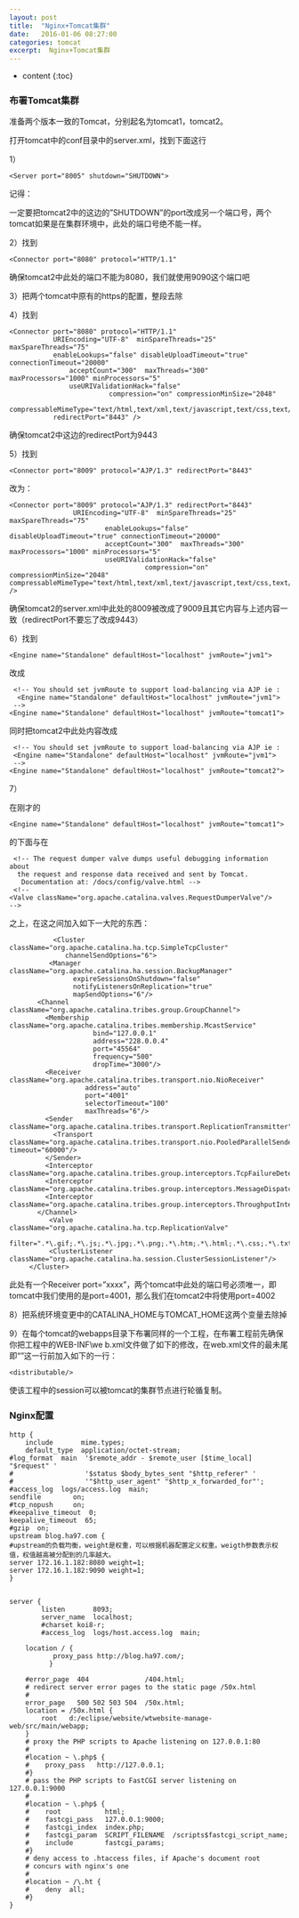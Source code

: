 ```yaml
---
layout: post
title:  "Nginx+Tomcat集群"
date:   2016-01-06 08:27:00
categories: tomcat
excerpt:  Nginx+Tomcat集群
---
```


* content
{:toc}




### 布署Tomcat集群

准备两个版本一致的Tomcat，分别起名为tomcat1，tomcat2。

打开tomcat中的conf目录中的server.xml，找到下面这行

1）

    <Server port="8005" shutdown="SHUTDOWN">

记得：

一定要把tomcat2中的这边的”SHUTDOWN”的port改成另一个端口号，两个tomcat如果是在集群环境中，此处的端口号绝不能一样。

2）找到

    <Connector port="8080" protocol="HTTP/1.1"

确保tomcat2中此处的端口不能为8080，我们就使用9090这个端口吧

3）把两个tomcat中原有的https的配置，整段去除

4）找到

    <Connector port="8080" protocol="HTTP/1.1"
               URIEncoding="UTF-8"  minSpareThreads="25" maxSpareThreads="75"
               enableLookups="false" disableUploadTimeout="true" connectionTimeout="20000"
                   acceptCount="300"  maxThreads="300" maxProcessors="1000" minProcessors="5"
                   useURIValidationHack="false"
                             compression="on" compressionMinSize="2048"
                             compressableMimeType="text/html,text/xml,text/javascript,text/css,text/plain"
               redirectPort="8443" />

确保tomcat2中这边的redirectPort为9443

5）找到

    <Connector port="8009" protocol="AJP/1.3" redirectPort="8443"

改为：

    <Connector port="8009" protocol="AJP/1.3" redirectPort="8443"
                    URIEncoding="UTF-8"  minSpareThreads="25" maxSpareThreads="75"
                            enableLookups="false" disableUploadTimeout="true" connectionTimeout="20000"
                            acceptCount="300"  maxThreads="300" maxProcessors="1000" minProcessors="5"
                            useURIValidationHack="false"
                                      compression="on" compressionMinSize="2048"
    compressableMimeType="text/html,text/xml,text/javascript,text/css,text/plain"
    />

确保tomcat2的server.xml中此处的8009被改成了9009且其它内容与上述内容一致（redirectPort不要忘了改成9443）

6）找到

    <Engine name="Standalone" defaultHost="localhost" jvmRoute="jvm1">      

改成

     <!-- You should set jvmRoute to support load-balancing via AJP ie :
      <Engine name="Standalone" defaultHost="localhost" jvmRoute="jvm1">        
     -->
    <Engine name="Standalone" defaultHost="localhost" jvmRoute="tomcat1">

同时把tomcat2中此处内容改成

     <!-- You should set jvmRoute to support load-balancing via AJP ie :
     <Engine name="Standalone" defaultHost="localhost" jvmRoute="jvm1">        
     -->
    <Engine name="Standalone" defaultHost="localhost" jvmRoute="tomcat2">

7）

在刚才的

    <Engine name="Standalone" defaultHost="localhost" jvmRoute="tomcat1">

的下面与在

     <!-- The request dumper valve dumps useful debugging information about
      the request and response data received and sent by Tomcat.
       Documentation at: /docs/config/valve.html -->
     <!--
    <Valve className="org.apache.catalina.valves.RequestDumperValve"/>
    -->

之上，在这之间加入如下一大陀的东西：

               <Cluster className="org.apache.catalina.ha.tcp.SimpleTcpCluster" 
                  channelSendOptions="6"> 
              <Manager className="org.apache.catalina.ha.session.BackupManager" 
                    expireSessionsOnShutdown="false" 
                    notifyListenersOnReplication="true" 
                    mapSendOptions="6"/> 
           <Channel className="org.apache.catalina.tribes.group.GroupChannel"> 
             <Membership className="org.apache.catalina.tribes.membership.McastService" 
                         bind="127.0.0.1" 
                         address="228.0.0.4" 
                         port="45564" 
                         frequency="500" 
                         dropTime="3000"/> 
             <Receiver className="org.apache.catalina.tribes.transport.nio.NioReceiver" 
                       address="auto" 
                       port="4001" 
                       selectorTimeout="100" 
                       maxThreads="6"/> 
             <Sender className="org.apache.catalina.tribes.transport.ReplicationTransmitter"> 
               <Transport className="org.apache.catalina.tribes.transport.nio.PooledParallelSender" timeout="60000"/>  
             </Sender> 
             <Interceptor className="org.apache.catalina.tribes.group.interceptors.TcpFailureDetector"/> 
             <Interceptor className="org.apache.catalina.tribes.group.interceptors.MessageDispatch15Interceptor"/> 
             <Interceptor className="org.apache.catalina.tribes.group.interceptors.ThroughputInterceptor"/> 
           </Channel> 
              <Valve className="org.apache.catalina.ha.tcp.ReplicationValve" 
                  filter=".*\.gif;.*\.js;.*\.jpg;.*\.png;.*\.htm;.*\.html;.*\.css;.*\.txt;"/> 
              <ClusterListener className="org.apache.catalina.ha.session.ClusterSessionListener"/> 
         </Cluster>

此处有一个Receiver port=”xxxx”，两个tomcat中此处的端口号必须唯一，即tomcat中我们使用的是port=4001，那么我们在tomcat2中将使用port=4002

8）把系统环境变更中的CATALINA_HOME与TOMCAT_HOME这两个变量去除掉

9）在每个tomcat的webapps目录下布署同样的一个工程，在布署工程前先确保你把工程中的WEB-INF\we b.xml文件做了如下的修改，在web.xml文件的最未尾即“</web-app>”这一行前加入如下的一行：

    <distributable/>

使该工程中的session可以被tomcat的集群节点进行轮循复制。


###  Nginx配置

    http {
        include       mime.types;
        default_type  application/octet-stream;
    #log_format  main  '$remote_addr - $remote_user [$time_local] "$request" '
    #                  '$status $body_bytes_sent "$http_referer" '
    #                  '"$http_user_agent" "$http_x_forwarded_for"';
    #access_log  logs/access.log  main;
    sendfile        on;
    #tcp_nopush     on;
    #keepalive_timeout  0;
    keepalive_timeout  65;
    #gzip  on;
    upstream blog.ha97.com {        
    #upstream的负载均衡，weight是权重，可以根据机器配置定义权重。weigth参数表示权值，权值越高被分配到的几率越大。       
    server 172.16.1.182:8080 weight=1;        
    server 172.16.1.182:9090 weight=1;        
    } 


    server {
            listen       8093;
            server_name  localhost;
            #charset koi8-r;
            #access_log  logs/host.access.log  main;
            
        location / { 
               proxy_pass http://blog.ha97.com/; 
              }
        
        #error_page  404              /404.html;
        # redirect server error pages to the static page /50x.html
        #
        error_page   500 502 503 504  /50x.html;
        location = /50x.html {
            root   d:/eclipse/website/wtwebsite-manage-web/src/main/webapp;
        }
        # proxy the PHP scripts to Apache listening on 127.0.0.1:80
        #
        #location ~ \.php$ {
        #    proxy_pass   http://127.0.0.1;
        #}
        # pass the PHP scripts to FastCGI server listening on 127.0.0.1:9000
        #
        #location ~ \.php$ {
        #    root           html;
        #    fastcgi_pass   127.0.0.1:9000;
        #    fastcgi_index  index.php;
        #    fastcgi_param  SCRIPT_FILENAME  /scripts$fastcgi_script_name;
        #    include        fastcgi_params;
        #}
        # deny access to .htaccess files, if Apache's document root
        # concurs with nginx's one
        #
        #location ~ /\.ht {
        #    deny  all;
        #}
    }